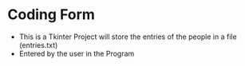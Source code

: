 # Coding Form
- This is a Tkinter Project will store the entries of the people in a file (entries.txt)
- Entered by the user in the Program
